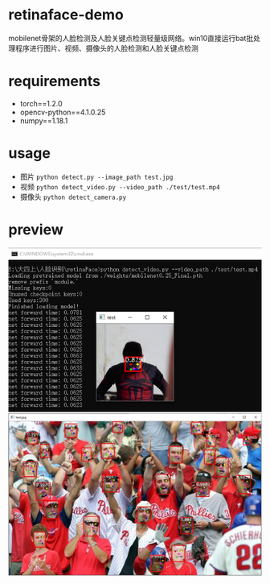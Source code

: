 # retinaface-demo
mobilenet骨架的人脸检测及人脸关键点检测轻量级网络。win10直接运行bat批处理程序进行图片、视频、摄像头的人脸检测和人脸关键点检测

# requirements
* torch==1.2.0
* opencv-python==4.1.0.25
* numpy==1.18.1

# usage
* 图片 ```python detect.py --image_path test.jpg```
* 视频 ```python detect_video.py --video_path ./test/test.mp4```
* 摄像头 ```python detect_camera.py```

# preview
![test_0](./test/test_0.jpg)
![test_1](./test/test_1.jpg)
